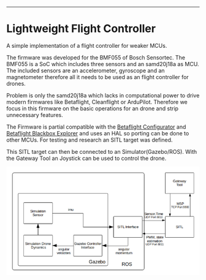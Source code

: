 ---------------------------------------------------------

# Lightweight Flight Controller
A simple implementation of a flight controller for weaker MCUs.

The firmware was developed for the BMF055 of Bosch Sensortec. The BMF055 is a SoC which includes three sensors and an samd20j18a as MCU. The included sensors are an accelerometer, gyroscope and an magnetometer therefore all it needs to be used as an flight controller for drones.

Problem is only the samd20j18a which lacks in computational power to drive modern firmwares like Betaflight, Cleanflight or ArduPilot.
Therefore we focus in this firmware on the basic operations for an drone and strip unnecessary features. 

The Firmware is partial compatible with the [Betaflight Configurator](https://github.com/betaflight/betaflight-configurator/) and [Betaflight Blackbox Explorer](https://github.com/betaflight/blackbox-log-viewer) and uses an HAL so porting can be done to other MCUs. For testing and research an SITL target was defined. 

This SITL target can then be connected to an Simulator(Gazebo/ROS). With the Gateway Tool an Joystick can be used to control the drone.

![](https://raw.githubusercontent.com/AlexanderTemper/bmflight/master/doc/img/sim2StandAlone.png)

